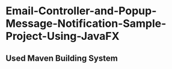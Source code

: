 # Email-Controller-and-Popup-Message-Notification-Sample-Project-Using-JavaFX
## Used Maven Building System
